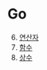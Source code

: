 # Go

6. [연산자](https://chaaaaewoncode.tistory.com/61)
7. [함수](https://chaaaaewoncode.tistory.com/65)
8. [상수](https://chaaaaewoncode.tistory.com/66)
